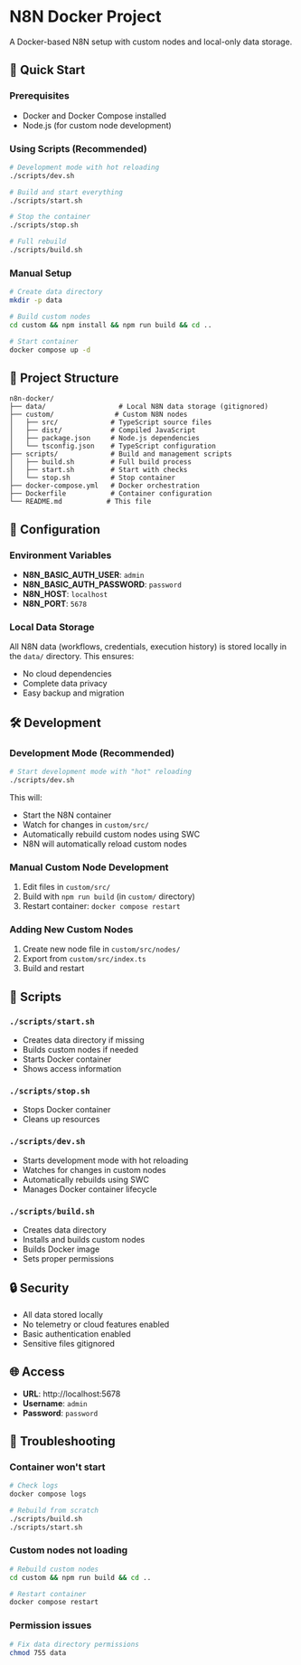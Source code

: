 # N8N Docker Project

A Docker-based N8N setup with custom nodes and local-only data storage.

## 🚀 Quick Start

### Prerequisites
- Docker and Docker Compose installed
- Node.js (for custom node development)

### Using Scripts (Recommended)

```bash
# Development mode with hot reloading
./scripts/dev.sh

# Build and start everything
./scripts/start.sh

# Stop the container
./scripts/stop.sh

# Full rebuild
./scripts/build.sh
```

### Manual Setup

```bash
# Create data directory
mkdir -p data

# Build custom nodes
cd custom && npm install && npm run build && cd ..

# Start container
docker compose up -d
```

## 📁 Project Structure

```
n8n-docker/
├── data/                  # Local N8N data storage (gitignored)
├── custom/               # Custom N8N nodes
│   ├── src/             # TypeScript source files
│   ├── dist/            # Compiled JavaScript
│   ├── package.json     # Node.js dependencies
│   └── tsconfig.json    # TypeScript configuration
├── scripts/             # Build and management scripts
│   ├── build.sh         # Full build process
│   ├── start.sh         # Start with checks
│   └── stop.sh          # Stop container
├── docker-compose.yml   # Docker orchestration
├── Dockerfile           # Container configuration
└── README.md           # This file
```

## 🔧 Configuration

### Environment Variables
- **N8N_BASIC_AUTH_USER**: `admin`
- **N8N_BASIC_AUTH_PASSWORD**: `password`
- **N8N_HOST**: `localhost`
- **N8N_PORT**: `5678`

### Local Data Storage
All N8N data (workflows, credentials, execution history) is stored locally in the `data/` directory. This ensures:
- No cloud dependencies
- Complete data privacy
- Easy backup and migration

## 🛠️ Development

### Development Mode (Recommended)
```bash
# Start development mode with "hot" reloading
./scripts/dev.sh
```

This will:
- Start the N8N container
- Watch for changes in `custom/src/`
- Automatically rebuild custom nodes using SWC
- N8N will automatically reload custom nodes

### Manual Custom Node Development
1. Edit files in `custom/src/`
2. Build with `npm run build` (in `custom/` directory)
3. Restart container: `docker compose restart`

### Adding New Custom Nodes
1. Create new node file in `custom/src/nodes/`
2. Export from `custom/src/index.ts`
3. Build and restart

## 📝 Scripts

### `./scripts/start.sh`
- Creates data directory if missing
- Builds custom nodes if needed
- Starts Docker container
- Shows access information

### `./scripts/stop.sh`
- Stops Docker container
- Cleans up resources

### `./scripts/dev.sh`
- Starts development mode with hot reloading
- Watches for changes in custom nodes
- Automatically rebuilds using SWC
- Manages Docker container lifecycle

### `./scripts/build.sh`
- Creates data directory
- Installs and builds custom nodes
- Builds Docker image
- Sets proper permissions

## 🔒 Security

- All data stored locally
- No telemetry or cloud features enabled
- Basic authentication enabled
- Sensitive files gitignored

## 🌐 Access

- **URL**: http://localhost:5678
- **Username**: `admin`
- **Password**: `password`

## 🐛 Troubleshooting

### Container won't start
```bash
# Check logs
docker compose logs

# Rebuild from scratch
./scripts/build.sh
./scripts/start.sh
```

### Custom nodes not loading
```bash
# Rebuild custom nodes
cd custom && npm run build && cd ..

# Restart container
docker compose restart
```

### Permission issues
```bash
# Fix data directory permissions
chmod 755 data
```
